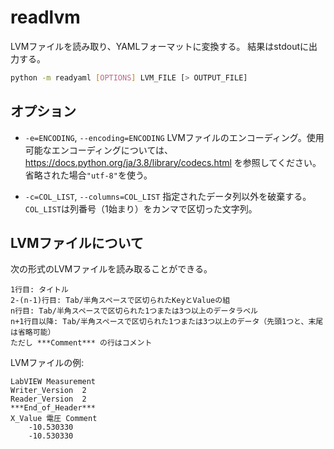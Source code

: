 # readlvm

LVMファイルを読み取り、YAMLフォーマットに変換する。
結果はstdoutに出力する。

```sh
python -m readyaml [OPTIONS] LVM_FILE [> OUTPUT_FILE]
```

## オプション

- `-e=ENCODING`, `--encoding=ENCODING`
  LVMファイルのエンコーディング。使用可能なエンコーディングについては、https://docs.python.org/ja/3.8/library/codecs.html を参照してください。省略された場合`"utf-8"`を使う。

- `-c=COL_LIST`, `--columns=COL_LIST`
  指定されたデータ列以外を破棄する。`COL_LIST`は列番号（1始まり）をカンマで区切った文字列。

## LVMファイルについて

次の形式のLVMファイルを読み取ることができる。

```
1行目: タイトル
2-(n-1)行目: Tab/半角スペースで区切られたKeyとValueの組
n行目: Tab/半角スペースで区切られた1つまたは3つ以上のデータラベル
n+1行目以降: Tab/半角スペースで区切られた1つまたは3つ以上のデータ（先頭1つと、末尾は省略可能）
ただし ***Comment*** の行はコメント
```

LVMファイルの例:

```
LabVIEW Measurement
Writer_Version	2
Reader_Version	2
***End_of_Header***
X_Value 電圧 Comment
	-10.530330
	-10.530330
```
